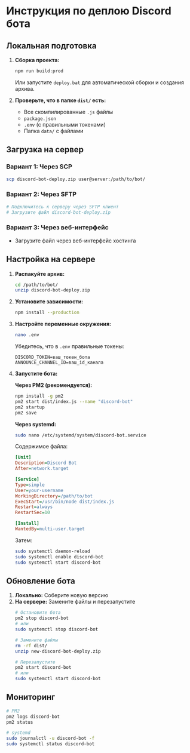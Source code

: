 # Инструкция по деплою Discord бота

## Локальная подготовка

1. **Сборка проекта:**
   ```bash
   npm run build:prod
   ```
   Или запустите `deploy.bat` для автоматической сборки и создания архива.

2. **Проверьте, что в папке `dist/` есть:**
   - Все скомпилированные `.js` файлы
   - `package.json`
   - `.env` (с правильными токенами)
   - Папка `data/` с файлами

## Загрузка на сервер

### Вариант 1: Через SCP
```bash
scp discord-bot-deploy.zip user@server:/path/to/bot/
```

### Вариант 2: Через SFTP
```bash
# Подключитесь к серверу через SFTP клиент
# Загрузите файл discord-bot-deploy.zip
```

### Вариант 3: Через веб-интерфейс
- Загрузите файл через веб-интерфейс хостинга

## Настройка на сервере

1. **Распакуйте архив:**
   ```bash
   cd /path/to/bot/
   unzip discord-bot-deploy.zip
   ```

2. **Установите зависимости:**
   ```bash
   npm install --production
   ```

3. **Настройте переменные окружения:**
   ```bash
   nano .env
   ```
   Убедитесь, что в `.env` правильные токены:
   ```
   DISCORD_TOKEN=ваш_токен_бота
   ANNOUNCE_CHANNEL_ID=ваш_id_канала
   ```

4. **Запустите бота:**

   **Через PM2 (рекомендуется):**
   ```bash
   npm install -g pm2
   pm2 start dist/index.js --name "discord-bot"
   pm2 startup
   pm2 save
   ```

   **Через systemd:**
   ```bash
   sudo nano /etc/systemd/system/discord-bot.service
   ```
   
   Содержимое файла:
   ```ini
   [Unit]
   Description=Discord Bot
   After=network.target

   [Service]
   Type=simple
   User=your-username
   WorkingDirectory=/path/to/bot
   ExecStart=/usr/bin/node dist/index.js
   Restart=always
   RestartSec=10

   [Install]
   WantedBy=multi-user.target
   ```

   Затем:
   ```bash
   sudo systemctl daemon-reload
   sudo systemctl enable discord-bot
   sudo systemctl start discord-bot
   ```

## Обновление бота

1. **Локально:** Соберите новую версию
2. **На сервере:** Замените файлы и перезапустите
   ```bash
   # Остановите бота
   pm2 stop discord-bot
   # или
   sudo systemctl stop discord-bot

   # Замените файлы
   rm -rf dist/
   unzip new-discord-bot-deploy.zip

   # Перезапустите
   pm2 start discord-bot
   # или
   sudo systemctl start discord-bot
   ```

## Мониторинг

```bash
# PM2
pm2 logs discord-bot
pm2 status

# systemd
sudo journalctl -u discord-bot -f
sudo systemctl status discord-bot
``` 